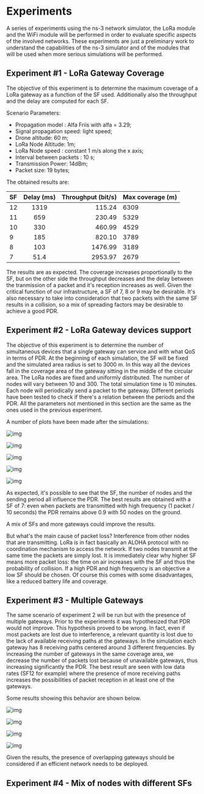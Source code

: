 # Experiments

A series of experiments using the ns-3 network simulator, the LoRa module and the WiFi module will be performed in order to evaluate specific aspects of the involved networks. These experiments are just a preliminary work to understand the capabilities of the ns-3 simulator and of the modules that will be used when more serious simulations will be performed.

## Experiment #1 - LoRa Gateway Coverage

The objective of this experiment is to determine the maximum coverage of a LoRa gateway as a function of the SF used. Additionally also the throughput and the delay are computed for each SF.

Scenario Parameters: 

* Propagation model : Alfa Friis with alfa = 3.29;
* Signal propagation speed: light speed;
* Drone altitude: 60 m;
* LoRa Node Altitude: 1m;
* LoRa Node speed : constant 1 m/s along the x axis;
* Interval between packets : 10 s;
* Transmission Power: 14dBm;
* Packet size: 19 bytes;

The obtained results are:

SF|Delay (ms)|Throughput (bit/s)|Max coverage (m)
:-------|:------:|-------:|--------
12  | 1319  |115.24  |6309
11  | 659   | 230.49 | 5329
10  | 330  |  460.99 | 4529
  9 | 185 | 820.10  | 3789
8   | 103 | 1476.99 | 3189
7   | 51.4 | 2953.97 | 2679

The results are as expected. The coverage increases proportionally to the SF, but on the other side the throughput decreases and the delay between the tranmission of a packet and it's reception increases as well.
Given the critical function of our infrastructure, a SF of 7, 8 or 9 may be desirable. It's also necessary to take into consideration that two packets with the same SF results in a collision, so a mix of spreading factors may be desirable to achieve a good PDR.

## Experiment #2 - LoRa Gateway devices support

The objective of this experiment is to determine the number of simultaneous devices that a single gateway can service and with what QoS in terms of PDR.
At the beginning of each simulation, the SF will be fixed and the simulated area radius is set to 3000 m. In this way all the devices fall in the coverage area of the gateway sitting in the middle of the circular area. The LoRa nodes are fixed and uniformly distributed. 
The number of nodes will vary between 10 and 300. The total simulation time is 10 minutes.
Each node will periodically send a packet to the gateway. Different periods have been tested to check if there's a relation between the periods and the PDR. All the parameters not mentioned in this section are the same as the ones used in the previous experiment.

A number of plots have been made after the simulations: 

![img](https://image.ibb.co/kwSYNc/exp2_10s.png)

![img](https://image.ibb.co/cVh02c/exp2_20s.png)

![img](https://image.ibb.co/bUkbax/exp2_30s.png)

![img](https://image.ibb.co/bE5yoH/exp2_60s.png)

![img](https://image.ibb.co/gGsuTH/exp2_100s.png)

As expected, it's possible to see that the SF, the number of nodes and the sending period all influence the PDR. The best results are obtained with a SF of 7: even when packets are transmitted with high frequency (1 packet / 10 seconds) the PDR remains above 0.9 with 50 nodes on the ground.

A mix of SFs and more gateways could improve the results. 

But what's the main cause of packet loss? Interference from other nodes that are transmitting. LoRa is in fact basically an ALOHA protocol with no coordination mechanism to access the network. If two nodes transmit at the same time the packets are simply lost. It is immediately clear why higher SF means more packet loss: the time on air increases with the SF and thus the probability of collision. If  a high PDR and high frequency is an objective a low SF should be chosen. Of course this comes with some disadvantages, like a reduced battery life and coverage.

## Experiment #3 - Multiple Gateways

The same scenario of experiment 2 will be run but with the presence of multiple gateways. Prior to the experiments it was hypothesized that PDR would not improve. This hypothesis proved to be wrong. In fact, even if most packets are lost due to interference, a relevant quantity is lost due to the lack of available receiving paths at the gateways. In the simulation each gateway has 8 receiving paths centered around 3 different frequencies. By increasing the number of gateways in the same coverage area, we decrease the number of packets lost  because of unavailable gateways, thus increasing significantly the PDR. The best result are seen with low data rates (SF12 for example) where the presence of more receiving paths increases the possibilities of packet reception in at least one of the gateways.

Some results showing this behavior are shown below.

![img](https://image.ibb.co/hhywsc/exp3_i10_dr0.png)

![img](https://image.ibb.co/nci7yH/exp3_i10_dr5.png)

![img](https://image.ibb.co/n8MGsc/exp3_i30_dr0.png)

![img](https://image.ibb.co/gr2NXc/exp3_i30_dr5.png)

Given the results, the presence of overlapping gateways should be considered if an efficient network needs to be deployed.

## Experiment #4 - Mix of nodes with different SFs

